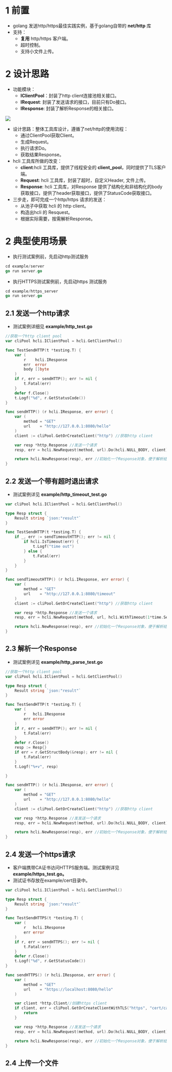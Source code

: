 # 1 前置
- golang 发送http/https最佳实践实例，基于golang自带的 **net/http** 库
- 支持： 
   - **复用** http/https 客户端。
   - 超时控制。
   - 支持小文件上传。
# 2 设计思路

- 功能模块：
   - **IClientPool**：封装了http client连接池相关接口。
   - **IRequest**: 封装了发送请求的接口，目前只有Do接口。
   - **IResponse**: 封装了解析Response的相关接口。

![](https://cdn.nlark.com/yuque/0/2022/jpeg/2172986/1667227641258-9755d472-e088-4621-ab75-3251281c1732.jpeg)

- 设计思路：整体工具库设计，遵循了net/http的使用流程：
   - 通过ClientPool获取Client。
   - 生成Request。
   - 执行请求Do。
   - 获取结果Response。
- hcli 工具库所做的改变：
   - **client**:hcli 工具库，提供了线程安全的 **client_pool**，同时提供了TLS客户端。
   - **Request**: hcli 工具库，封装了超时，自定义Header, 文件上传。
   - **Response**: hcli 工具库，对Response 提供了结构化和非结构化的body获取接口，提供了header获取接口，提供了StatusCode获取接口。
- 三步走，即可完成一个http/https 请求的发送：
   - 从池子中获取 hcli 的 http client。
   - 构造出hcli 的 Resquest。
   - 根据实际需要，按需解析Response。
# 2 典型使用场景

- 执行测试案例前，先启动http测试服务
```go
cd example/server
go run server.go
```

- 执行HTTPS测试案例前，先启动https 测试服务
```go
cd example/https_server
go run server.go
```
## 2.1 发送一个http请求

- 测试案例详细见 **example/http_test.go**
```go
//获取一个http client pool
var cliPool hcli.IClientPool = hcli.GetClientPool()

func TestSendHTTP(t *testing.T) {
    var (
        r    hcli.IResponse
        err  error
        body []byte
    )
    if r, err = sendHTTP(); err != nil {
        t.Fatal(err)
    }
    defer f.Close()
    t.Logf("%d", r.GetStatusCode())
}

func sendHTTP() (r hcli.IResponse, err error) {
    var (
        method = "GET"
        url    = "http://127.0.0.1:8080/hello"
    )
    client := cliPool.GetOrCreateClient("http") //获取http client

    var resp *http.Response //发送一个请求
    resp, err = hcli.NewRequest(method, url).Do(hcli.NULL_BODY, client)

    return hcli.NewResponse(resp), err //初始化一个Response对象，便于解析结果
}
```
## 2.2 发送一个带有超时退出请求

- 测试案例详见 **example/http_timeout_test.go**
```go
var cliPool hcli.IClientPool = hcli.GetClientPool()

type Resp struct {
	Result string `json:"result"`
}

func TestSendHTTP(t *testing.T) {
	if _, err := sendTimeoutHTTP(); err != nil {
		if hcli.IsTimeout(err) {
			t.Logf("time out")
		} else {
			t.Fatal(err)
		}
	}
}

func sendTimeoutHTTP() (r hcli.IResponse, err error) {
	var (
		method = "GET"
		url    = "http://127.0.0.1:8080/timeout"
	)
	client := cliPool.GetOrCreateClient("http") //获取http client

	var resp *http.Response //发送一个请求
	resp, err = hcli.NewRequest(method, url, hcli.WithTimeout(1*time.Second)).Do(hcli.NULL_BODY, client)

	return hcli.NewResponse(resp), err //初始化一个Response对象，便于解析结果
}
```
## 2.3 解析一个Response

- 测试案例详见 **example/http_parse_test.go**
```go
//获取一个http client pool
var cliPool hcli.IClientPool = hcli.GetClientPool()

type Resp struct {
	Result string `json:"result"`
}

func TestSendHTTP(t *testing.T) {
	var (
		r   hcli.IResponse
		err error
	)
	if r, err = sendHTTP(); err != nil {
		t.Fatal(err)
	}
	defer r.Close()
	resp := Resp{}
	if err = r.GetStructBody(&resp); err != nil {
		t.Fatal(err)
	}
	t.Logf("%+v", resp)

}

func sendHTTP() (r hcli.IResponse, err error) {
	var (
		method = "GET"
		url    = "http://127.0.0.1:8080/hello"
	)
	client := cliPool.GetOrCreateClient("http") //获取http client

	var resp *http.Response //发发送一个请求
	resp, err = hcli.NewRequest(method, url).Do(hcli.NULL_BODY, client)

	return hcli.NewResponse(resp), err //初始化一个Response对象，便于解析结果
}
```
## 2.4 发送一个https请求

- 客户端携带CA证书访问HTTPS服务端。测试案例详见 **example/https_test.go。**
- 测试证书存放在example/cert目录中。
```go
var cliPool hcli.IClientPool = hcli.GetClientPool()

type Resp struct {
	Result string `json:"result"`
}

func TestSendHTTPS(t *testing.T) {
	var (
		r   hcli.IResponse
		err error
	)
	if r, err = sendHTTPS(); err != nil {
		t.Fatal(err)
	}
	defer r.Close()
	t.Logf("%d", r.GetStatusCode())
}

func sendHTTPS() (r hcli.IResponse, err error) {
	var (
		method = "GET"
		url    = "https://localhost:8080/hello"
	)

	var client *http.Client//创建https client
	if client, err = cliPool.GetOrCreateClientWithTLS("https", "cert/ca.crt"); err != nil {
		return
	}

	var resp *http.Response //发发送一个请求
	resp, err = hcli.NewRequest(method, url).Do(hcli.NULL_BODY, client)

	return hcli.NewResponse(resp), err //初始化一个Response对象，便于解析结果
}
```
## 2.4 上传一个文件

